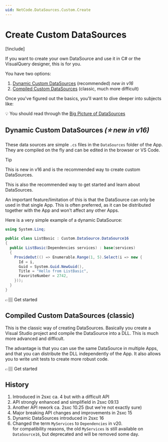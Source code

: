 ```yaml
---
uid: NetCode.DataSources.Custom.Create
---
```


# Create Custom DataSources

[!include[](~/pages/basics/stack/_shared-float-summary.md)]
<style> .context-box-summary .datasource-custom { visibility: visible; } </style>


If you want to create your own DataSource and use it in C# or the VisualQuery designer, this is for you.

You have two options:

1. [Dynamic Custom DataSources](xref:NetCode.DataSources.Custom.Dynamic) (recommended) _new in v16_
1. [Compiled Custom DataSources](xref:NetCode.DataSources.Custom.Compiled) (classic, much more difficult)

Once you've figured out the basics, you'll want to dive deeper into subjects like:

💡 You should read through the [Big Picture of DataSources](xref:NetCode.DataSources.Custom.Guide.BigPicture)

## Dynamic Custom DataSources _(⭐ new in v16)_

These data sources are simple `.cs` files in the `DataSources` folder of the App.
They are compiled on the fly and can be edited in the browser or VS Code.

> [!TIP]
> This is new in v16 and is the recommended way to create custom DataSources.
>
> This is also the recommended way to get started and learn about DataSources.

An important feature/limitation of this is that the DataSource can only be used in that single App.
This is often preferred, as it can be distributed together with the App and won't affect any other Apps.

Here is a very simple example of a dynamic DataSource:

```cs
using System.Linq;

public class ListBasic : Custom.DataSource.DataSource16
{
  public ListBasic(Dependencies services) : base(services)
  {
    ProvideOut(() => Enumerable.Range(1, 5).Select(i => new {
      Id = i,
      Guid = System.Guid.NewGuid(),
      Title = "Hello from ListBasic",
      FavoriteNumber = 2742,
    }));
  }
}
```

👉🏽 Get started [](xref:NetCode.DataSources.Custom.Dynamic)

## Compiled Custom DataSources (classic)

This is the classic way of creating DataSources.
Basically you create a Visual Studio project and compile the DataSource into a DLL.
This is much more advanced and difficult.

The advantage is that you can use the same DataSource in multiple Apps,
and that you can distribute the DLL independently of the App.
It also allows you to write unit tests to create more robust code.

👉🏽 Get started [](xref:NetCode.DataSources.Custom.Compiled)

## History

1. Introduced in 2sxc ca. 4 but with a difficult API
1. API strongly enhanced and simplifield in 2sxc 09.13
1. Another API rework ca. 2sxc 10.25 (but we're not exactly sure)
1. Major breaking API changes and improvements in 2sxc 15
1. Dynamic DataSources introduced in 2sxc 16
1. Changed the term `MyServices` to `Dependencies` in v20.  
    for compatibility reasons, the old `MyServices` is still available on `DataSource16`, but deprecated and will be removed some day.
